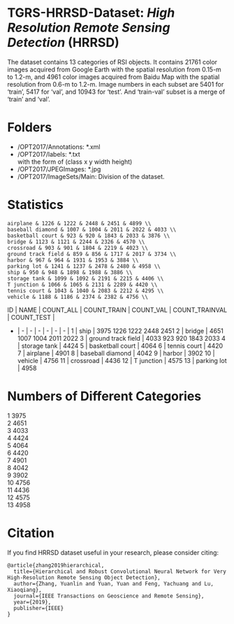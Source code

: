 TGRS-HRRSD-Dataset: *High Resolution Remote Sensing Detection* (HRRSD)
=====================

The dataset contains 13 categories of RSI objects. It contains 21761 color images acquired from Google Earth with the spatial resolution from 0.15-m to 1.2-m, and 4961 color images acquired from Baidu Map with the spatial resolution from 0.6-m to 1.2-m. Image numbers in each subset are 5401 for ‘train’, 5417 for ‘val’, and 10943 for ‘test’. And ‘train-val’ subset is a merge of ‘train’ and ‘val’.


# Folders
+ /OPT2017/Annotations: \*.xml  
+ /OPT2017/labels: \*.txt  
with the form of (class x y width height)  
+ /OPT2017/JPEGImages: \*.jpg  
+ /OPT2017/ImageSets/Main: Division of the dataset.  
  
# Statistics


    airplane & 1226 & 1222 & 2448 & 2451 & 4899 \\
    baseball diamond & 1007 & 1004 & 2011 & 2022 & 4033 \\
    basketball court & 923 & 920 & 1843 & 2033 & 3876 \\
    bridge & 1123 & 1121 & 2244 & 2326 & 4570 \\
    crossroad & 903 & 901 & 1804 & 2219 & 4023 \\
    ground track field & 859 & 856 & 1717 & 2017 & 3734 \\
    harbor & 967 & 964 & 1931 & 1953 & 3884 \\
    parking lot & 1241 & 1237 & 2478 & 2480 & 4958 \\
    ship & 950 & 948 & 1898 & 1988 & 3886 \\
    storage tank & 1099 & 1092 & 2191 & 2215 & 4406 \\
    T junction & 1066 & 1065 & 2131 & 2289 & 4420 \\
    tennis court & 1043 & 1040 & 2083 & 2212 & 4295 \\
    vehicle & 1188 & 1186 & 2374 & 2382 & 4756 \\





ID | NAME | COUNT_ALL | COUNT_TRAIN | COUNT_VAL | COUNT_TRAINVAL | COUNT_TEST | 
 - |   -  |     -     |     -     |     -     |     -     |     -     |
1	 | ship                |  3975  1226 1222 2448 2451
2	 | bridge              |  4651  1007 1004 2011 2022
3	 | ground track field  |  4033  923 920 1843 2033
4	 | storage tank        |  4424 
5	 | basketball court    |  4064
6	 | tennis court        |  4420
7	 | airplane            |  4901
8	 | baseball diamond    |  4042
9	 | harbor              |  3902
10 | vehicle             |  4756
11 | crossroad           |  4436
12 | T junction          |  4575
13 | parking lot         |  4958

# Numbers of Different Categories
1	3975  
2	4651  
3	4033  
4	4424  
5	4064  
6	4420  
7	4901  
8	4042  
9	3902  
10	4756  
11	4436  
12	4575  
13	4958  



# Citation
If you find HRRSD dataset useful in your research, please consider citing:

```
@article{zhang2019hierarchical,
  title={Hierarchical and Robust Convolutional Neural Network for Very High-Resolution Remote Sensing Object Detection},
  author={Zhang, Yuanlin and Yuan, Yuan and Feng, Yachuang and Lu, Xiaoqiang},
  journal={IEEE Transactions on Geoscience and Remote Sensing},
  year={2019},
  publisher={IEEE}
}
```
